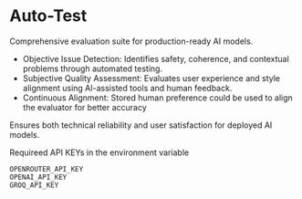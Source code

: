 # Auto-Test
Comprehensive evaluation suite for production-ready AI models.

* Objective Issue Detection: Identifies safety, coherence, and contextual problems through automated testing.
* Subjective Quality Assessment: Evaluates user experience and style alignment using AI-assisted tools and human feedback.
* Continuous Alignment: Stored human preference could be used to align the evaluator for better accuracy

Ensures both technical reliability and user satisfaction for deployed AI models.

Requireed API KEYs in the environment variable

```shell
OPENROUTER_API_KEY
OPENAI_API_KEY
GROQ_API_KEY
```
